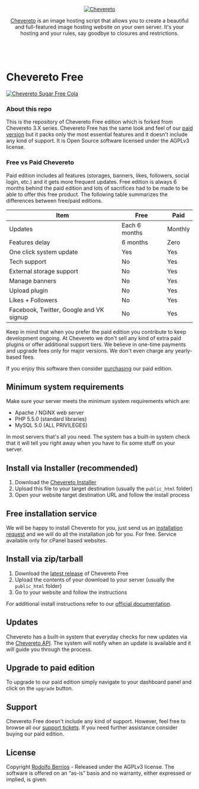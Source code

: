 <p align="center"><a href="https://chevereto.com/"><img src="https://chevereto.com/app/themes/v3/img/chevereto-blue.svg" alt="Chevereto"></a></p>

<p align="center"><a href="https://chevereto.com">Chevereto</a> is an image hosting script that allows you to create a beautiful and full-featured image hosting website on your own server. It's your hosting and your rules, say goodbye to closures and restrictions.</p>

<p align="center"><a href="https://chevereto.com/"><img src="https://chevereto.com/app/themes/v3/img/devices.png" alt="" vspace="20"></a></p>

Chevereto Free
=

<a href="https://chevereto.com/free" title="♫♪ Ha llegado tu tiempo, es el momento de Freeeeeeeeeeeeeeee"><img src="https://chevereto.com/app/themes/v3/img/chevereto-free-cover.jpg" alt="Chevereto Sugar Free Cola"></a>

### About this repo
This is the repository of Chevereto Free edition which is forked from Chevereto 3.X series. Chevereto Free has the same look and feel of our [paid version](https://chevereto.com) but it packs only the most essential features and it doesn't include any kind of support. It is Open Source software licensed under the AGPLv3 license.

### Free vs Paid Chevereto
Paid edition includes all features (storages, banners, likes, followers, social login, etc.) and it gets more frequent updates. Free edition is always 6 months behind the paid edition and lots of sacrifices had to be made to be able to offer this free product. The following table summarizes the differences between free/paid editions.

| Item                                         	| Free            	| Paid                   	|
|----------------------------------------------	|-----------------	|------------------------	|
| Updates										| Each 6 months		| Monthly        	      	|
| Features delay								| 6 months			| Zero	        	      	|
| One click system update                       | Yes              	| Yes                    	|
| Tech support                                 	| No 	            | Yes 						|
| External storage support                     	| No              	| Yes                    	|
| Manage banners                               	| No              	| Yes                    	|
| Upload plugin	                            	| No              	| Yes                    	|
| Likes + Followers                            	| No              	| Yes                    	|
| Facebook, Twitter, Google and VK signup      	| No              	| Yes                    	|

Keep in mind that when you prefer the paid edition you contribute to keep development ongoing. At Chevereto we don't sell any kind of extra paid plugins or offer additional support tiers. We believe in one-time payments and upgrade fees only for major versions. We don't even charge any yearly-based fees.

If you enjoy this software then consider [purchasing](https://chevereto.com/pricing) our paid edition.

## Minimum system requirements
Make sure your server meets the minimum system requirements which are:

 - Apache / NGiNX web server
 - PHP 5.5.0 (standard libraries)
 - MySQL 5.0 (ALL PRIVILEGES)

In most servers that's all you need. The system has a built-in system check that it will tell you right away when you have to fix some stuff on your server.

## Install via Installer (recommended)
1. Download the [Chevereto Installer](https://chevereto.com/download/file/installer)
2. Upload this file to your target destination (usually the `public_html` folder)
3. Open your website target destination URL and follow the install process

## Free installation service
We will be happy to install Chevereto for you, just send us an [installation request](https://chevereto.com/panel/request-installation) and we will do all the installation job for you. For free. Service available only for cPanel based websites.

## Install via zip/tarball
 1. Download the [latest release](https://github.com/Chevereto/Chevereto-Free/releases/latest) of Chevereto Free
 2. Upload the contents of your download to your server (usually the `public_html` folder)
 3. Go to your website and follow the instructions

For additional install instructions refer to our [official documentation](https://chevereto.com/docs/install).

## Updates
Chevereto has a built-in system that everyday checks for new updates via the [Chevereto API](https://chevereto.com/api/get/info/free). The system will notify when an update is available and it will guide you through the process.

## Upgrade to paid edition
To upgrade to our paid edition simply navigate to your dashboard panel and click on the `upgrade` button.

## Support
Chevereto Free doesn't include any kind of support. However, feel free to browse all our [support tickets](https://chevereto.com/tech-support). If you need further assistance consider buying our paid edition.

## License
Copyright [Rodolfo Berríos](http://rodolfoberrios.com) - Released under the AGPLv3 license. The software is offered on an “as-is” basis and no warranty, either expressed or implied, is given.